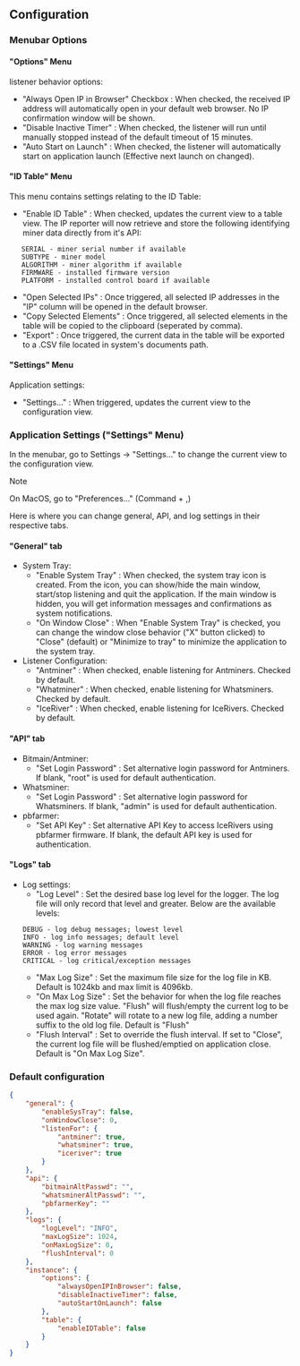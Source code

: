 ## Configuration

### Menubar Options
#### "Options" Menu
listener behavior options:
   - "Always Open IP in Browser" Checkbox : When checked, the received IP address will automatically open in your default web browser. No IP confirmation window will be shown.
   - "Disable Inactive Timer" : When checked, the listener will run until manually stopped instead of the default timeout of 15 minutes.
   - "Auto Start on Launch" : When checked, the listener will automatically start on application launch (Effective next launch on changed).

#### "ID Table" Menu
This menu contains settings relating to the ID Table:
   - "Enable ID Table" : When checked, updates the current view to a table view. The IP reporter will now retrieve and store the following identifying miner data directly from it's API:
   ```
      SERIAL - miner serial number if available
      SUBTYPE - miner model
      ALGORITHM - miner algorithm if available
      FIRMWARE - installed firmware version
      PLATFORM - installed control board if available
   ```
   - "Open Selected IPs" : Once triggered, all selected IP addresses in the "IP" column will be opened in the default browser.
   - "Copy Selected Elements" : Once triggered, all selected elements in the table will be copied to the clipboard (seperated by comma).
   - "Export" : Once triggered, the current data in the table will be exported to a .CSV file located in system's documents path.

#### "Settings" Menu
Application settings:
   - "Settings..." : When triggered, updates the current view to the configuration view.

### Application Settings ("Settings" Menu)
In the menubar, go to Settings -> "Settings..." to change the current view to the configuration view.
> [!NOTE]
> On MacOS, go to "Preferences..." (Command + ,)

Here is where you can change general, API, and log settings in their respective tabs.
   #### "General" tab
   - System Tray:
      - "Enable System Tray" : When checked, the system tray icon is created. From the icon, you can show/hide the main window, start/stop listening and quit the application. If the main window is hidden, you will get information messages and confirmations as system notifications.
      - "On Window Close" : When "Enable System Tray" is checked, you can change the window close behavior ("X" button clicked) to "Close" (default) or "Minimize to tray" to minimize the application to the system tray.
   - Listener Configuration:
      - "Antminer" : When checked, enable listening for Antminers. Checked by default.
      - "Whatminer" : When checked, enable listening for Whatsminers. Checked by default.
      - "IceRiver" : When checked, enable listening for IceRivers. Checked by default.
   #### "API" tab
   - Bitmain/Antminer:
     - "Set Login Password" : Set alternative login password for Antminers. If blank, "root" is used for default authentication.
   - Whatsminer:
     - "Set Login Password" : Set alternative login password for Whatsminers. If blank, "admin" is used for default authentication.
   - pbfarmer:
     - "Set API Key" : Set alternative API Key to access IceRivers using pbfarmer firmware. If blank, the default API key is used for authentication.
   #### "Logs" tab
   - Log settings:
     - "Log Level" : Set the desired base log level for the logger. The log file will only record that level and greater. Below are the available levels:
     ```
     DEBUG - log debug messages; lowest level
     INFO - log info messages; default level
     WARNING - log warning messages
     ERROR - log error messages
     CRITICAL - log critical/exception messages
     ```
     - "Max Log Size" : Set the maximum file size for the log file in KB. Default is 1024kb and max limit is 4096kb.
     - "On Max Log Size" : Set the behavior for when the log file reaches the max log size value. "Flush" will flush/empty the current log to be used again. "Rotate" will rotate to a new log file, adding a number suffix to the old log file. Default is "Flush"
     - "Flush Interval" : Set to override the flush interval. If set to "Close", the current log file will be flushed/emptied on application close. Default is "On Max Log Size".

### Default configuration
```json
{
    "general": {
        "enableSysTray": false,
        "onWindowClose": 0,
        "listenFor": {
            "antminer": true,
            "whatsminer": true,
            "iceriver": true
        }
    },
    "api": {
        "bitmainAltPasswd": "",
        "whatsminerAltPasswd": "",
        "pbfarmerKey": ""
    },
    "logs": {
        "logLevel": "INFO",
        "maxLogSize": 1024,
        "onMaxLogSize": 0,
        "flushInterval": 0
    },
    "instance": {
        "options": {
            "alwaysOpenIPInBrowser": false,
            "disableInactiveTimer": false,
            "autoStartOnLaunch": false
        },
        "table": {
            "enableIDTable": false
        }
    }
}
```
